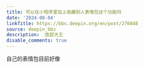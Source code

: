 ```yaml
---
title: 可以在小程序里加上收藏别人表情包这个功能吗
date: '2024-08-04'
linkTitle: https://bbs.deepin.org/en/post/276048
source: deepin_bbs
description:  放屁大王 
disable_comments: true
---
```

自己的表情包目前好像
